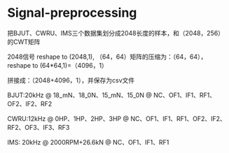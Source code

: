 # Signal-preprocessing

把BJUT、CWRU、IMS三个数据集划分成2048长度的样本，和（2048，256）的CWT矩阵

2048信号 reshape to (2048,1), （64，64）矩阵的压缩为：（64，64），reshape to (64*64,1)=（4096，1）

拼接成：（2048+4096，1），并保存为csv文件

BJUT:20kHz @ 18_mN、18_0N、15_mN、15_0N @ NC、OF1、IF1、RF1、OF2、IF2、RF2

CWRU:12kHz @ 0HP、1HP、2HP、3HP @ NC、OF1、IF1、RF1、OF2、IF2、RF2、OF3、IF3、RF3

IMS: 20kHz @ 2000RPM+26.6kN @ NC、OF1、IF1、RF1
